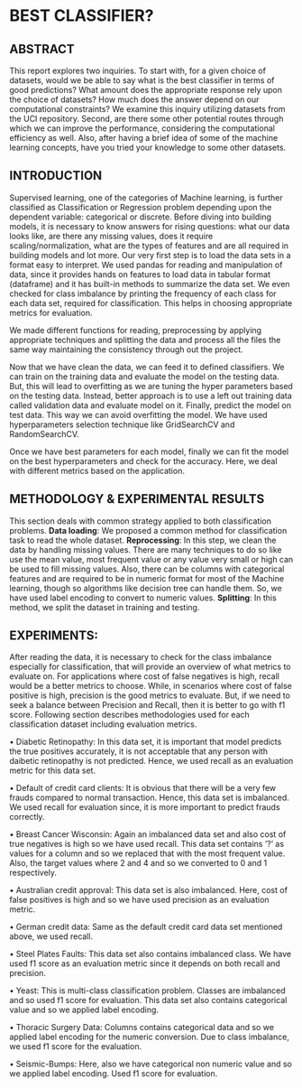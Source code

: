 # BEST CLASSIFIER?
## ABSTRACT
This report explores two inquiries. To start with, for a given choice of datasets, would we be able to say what is the best classifier in terms of good predictions? What amount does the appropriate response rely upon the choice of datasets? How much does the answer depend on our computational constraints? We examine this inquiry utilizing datasets from the UCI repository. Second, are there some other potential routes through which we can improve the performance, considering the computational efficiency as well. Also, after having a brief idea of some of the machine learning concepts, have you tried your knowledge to some other datasets.

## INTRODUCTION
Supervised learning, one of the categories of Machine learning, is further classified as Classification or Regression problem depending upon the dependent variable: categorical or discrete. Before diving into building models, it is necessary to know answers for rising questions: what our data looks like, are there any missing values, does it require scaling/normalization, what are the types of features and are all required in building models and lot more. Our very first step is to load the data sets in a format easy to interpret. We used pandas for reading and manipulation of data, since it provides hands on features to load data in tabular format (dataframe) and it has built-in methods to summarize the data set. We even checked for class imbalance by printing the frequency of each class for each data set, required for classification. This helps in choosing appropriate metrics for evaluation.

We made different functions for reading, preprocessing by applying appropriate techniques and splitting the data and process all the files the same way maintaining the consistency through out the project.

Now that we have clean the data, we can feed it to defined classifiers. We can train on the training data and evaluate the model on the testing data. But, this will lead to overfitting as we are tuning the hyper parameters based on the testing data. Instead, better approach is to use a left out training data called validation data and evaluate model on it. Finally, predict the model on test data. This way we can avoid overfitting the model. We have used hyperparameters selection technique like GridSearchCV and RandomSearchCV.

Once we have best parameters for each model, finally we can fit the model on the best hyperparameters and check for the accuracy. Here, we deal with different metrics based on the application.

## METHODOLOGY & EXPERIMENTAL RESULTS
This section deals with common strategy applied to both classification problems. **Data loading**: We proposed a common method for classification task to read the whole dataset. **Reprocessing**: In this step, we clean the data by handling missing values. There are many techniques to do so like use the mean value, most frequent value or any value very small or high can be used to fill missing values. Also, there can be columns with categorical features and are required to be in numeric format for most of the Machine learning, though so algorithms like decision tree can handle them. So, we have used label encoding to convert to numeric values. **Splitting**: In this method, we split the dataset in training and testing.

## EXPERIMENTS:
After reading the data, it is necessary to check for the class imbalance especially for classification, that will provide an overview of what metrics to evaluate on. For applications where cost of false negatives is high, recall would be a better metrics to choose. While, in scenarios where cost of false positive is high, precision is the good metrics to evaluate. But, if we need to seek a balance between Precision and Recall, then it is better to go with f1 score. Following section describes methodologies used for each classification dataset including evaluation metrics.

• Diabetic Retinopathy: In this data set, it is important that model predicts the true positives accurately, it is not acceptable that any person with daibetic retinopathy is not predicted. Hence, we used recall as an evaluation metric for this data set.

• Default of credit card clients: It is obvious that there will be a very few frauds compared to normal transaction. Hence, this data set is imbalanced. We used recall for evaluation since, it is more important to predict frauds correctly.

• Breast Cancer Wisconsin: Again an imbalanced data set and also cost of true negatives is high so we have used recall. This data set contains ’?’ as values for a column and so we replaced that with the most frequent value. Also, the target values where 2 and 4 and so we converted to 0 and 1 respectively.

• Australian credit approval: This data set is also imbalanced. Here, cost of false positives is high and so we have used precision as an evaluation metric.

• German credit data: Same as the default credit card data set mentioned above, we used recall.

• Steel Plates Faults: This data set also contains imbalanced class. We have used f1 score as an evaluation metric since it depends on both recall and precision.

• Yeast: This is multi-class classification problem. Classes are imbalanced and so used f1 score for evaluation. This data set also contains categorical value and so we applied label encoding.

• Thoracic Surgery Data: Columns contains categorical data and so we applied label encoding for the numeric conversion. Due to class imbalance, we used f1 score for the evaluation.

• Seismic-Bumps: Here, also we have categorical non numeric value and so we applied label encoding. Used f1 score for evaluation.
